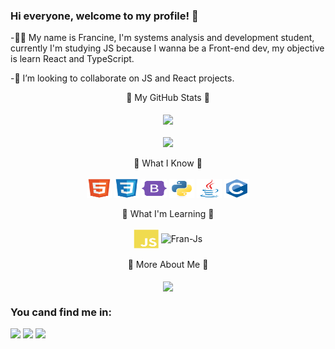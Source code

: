 ### Hi everyone, welcome to my profile! 👋

-👩‍💻 My name is Francine, I'm systems analysis and development student, currently I'm studying JS because I wanna be a Front-end dev, my objective is learn React and TypeScript.

-🔭 I’m looking to collaborate on JS and React projects.

<div align="center"> 💫 My GitHub Stats 💫</div>
<br>
<div align="center">
<img align="center" src="https://github-readme-stats.vercel.app/api?username=koemyy&show_icons=true&theme=dracula"/>
</div>
<br>
<div align="center">
<img align="center" src="https://github-readme-stats.vercel.app/api/top-langs/?username=koemyy&layout=compact&theme=dracula"/>
</div>

<br>
<div align="center"> 💫 What I Know 💫</div>

<div align="center" style="display: inline_block"><br>
  
  <img align="center" alt="Fran-HTML" height="30" width="40" src="https://raw.githubusercontent.com/devicons/devicon/master/icons/html5/html5-original.svg">
  <img align="center" alt="Fran-CSS" height="30" width="40" src="https://raw.githubusercontent.com/devicons/devicon/master/icons/css3/css3-original.svg">
  <img align="center" alt="Fran-CSS" height="30" width="40" src="https://raw.githubusercontent.com/devicons/devicon/master/icons/bootstrap/bootstrap-plain.svg">
  <img align="center" alt="Fran-Python" height="30" width="40" src="https://raw.githubusercontent.com/devicons/devicon/master/icons/python/python-original.svg">
  <img align="center" alt="Fran-Java" height="30" width="40" src="https://raw.githubusercontent.com/devicons/devicon/master/icons/java/java-original.svg">
  <img align="center" alt="Fran-Java" height="30" width="40" src="https://raw.githubusercontent.com/devicons/devicon/master/icons/c/c-original.svg">
  
</div>

<div align="center" style="display: inline_block"><br>
  <div align="center"> 💫 What I'm Learning 💫</div>
  <br>
  <img align="center" alt="Fran-Js" height="30" width="40" src="https://raw.githubusercontent.com/devicons/devicon/master/icons/javascript/javascript-plain.svg">
  <img align="center" alt="Fran-Js" height="30" width="40" src="https://cdn.jsdelivr.net/gh/devicons/devicon/icons/typescript/typescript-original.svg">
</div>
<br>
  <div align="center"> 💫 More About Me 💫</div>
<br>
  <div align="center">
    <img align="center" src="https://spotify-recently-played-readme.vercel.app/api?user=iduna123"/>
  </div>

### You cand find me in:

  <a href="https://www.linkedin.com/in/francinepns/" target="_blank"><img src="https://img.shields.io/badge/-LinkedIn-%230077B5?style=for-the-badge&logo=linkedin&logoColor=white" target="_blank"></a>
  <a href="https://replit.com/@Koemy" target="_blank"><img src="https://img.shields.io/badge/replit-667881?style=for-the-badge&logo=replit&logoColor=white" target="_blank"></a>
<a href="mailto:Francine.pns@gmail.com" target="_blank"><img src="https://img.shields.io/badge/-Gmail-%23333?style=for-the-badge&logo=gmail&logoColor=white" target="_blank"></a>
